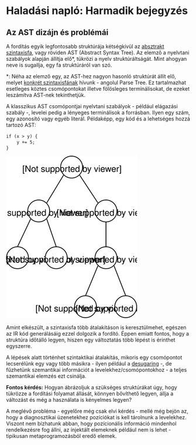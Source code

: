 # Haladási napló: Harmadik bejegyzés
## Az AST dizájn és problémái
A fordítás egyik legfontosabb struktúrája kétségkívül az [absztrakt szintaxisfa](https://en.wikipedia.org/wiki/Abstract_syntax_tree), vagy röviden AST (Abstract Syntax Tree). Az elemző a nyelvtani szabályok alapján állítja elő*, tükrözi a nyelv struktúráltságát. Mint ahogyan neve is sugallja, egy fa struktúráról van szó.

*: Néha az elemző egy, az AST-hez nagyon hasonló struktúrát állít elő, melyet [konkrét szintaxisfának](https://en.wikipedia.org/wiki/Parse_tree) hívunk - angolul Parse Tree. Ez tartalmazhat esetleges köztes csomópontokat illetve fölösleges terminálisokat, de ezeket leszámítva AST-nek tekinthetjük.

A klasszikus AST csomópontjai nyelvtani szabályok - például elágazási szabály -, levelei pedig a lényeges terminálisok a forrásban. Ilyen egy szám, egy azonosító vagy egyéb literál. Példaképp, egy kód és a lehetséges hozzá tartozó AST:
```
if (x > y) {
    y += 5;
}
```
![A fenti kód szintaxisfája](./res/ASTExample.svg)

Amint elkészült, a szintaxisfa több átalakításon is keresztülmehet, egészen az IR kód generálásáig ezzel dolgozik a fordító. Éppen emiatt fontos, hogy a struktúra időtálló legyen, hiszen egy változtatás több lépést is érinthet egyszerre.

A lépések alatt történhet szintaktikai átalakítás, mikoris egy csomópontot lecserélünk egy vagy több másikra - ilyen például a [desugaring](https://en.wikipedia.org/wiki/Syntactic_sugar) -, de fűzhetünk szemantikai információt a levelekhez/csomópontokhoz - a teljes szemantikai elemzés ezt csinálja.

**Fontos kérdés:** Hogyan ábrázoljuk a szükséges struktúrákat úgy, hogy tükrözze a fordítási folyamat állását, könnyen bővíthető legyen, állja a változást és még a használata is kényelmes legyen?

A meglévő probléma - egyelőre még csak elvi kérdés - mellé még bejön az, hogy a diagnosztikai üzenetekhez pozíciókat is kell tárolnunk a levelekhez. Viszont nem bízhatunk abban, hogy pozícionális információ mindenhol rendelkezésre fog állni, az injektált elemeknek például nem is lehet - tipikusan metaprogramozásból eredő elemek.